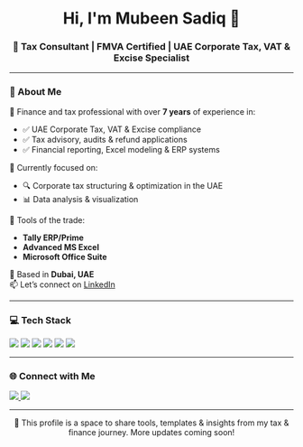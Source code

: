 <h1 align="center">Hi, I'm Mubeen Sadiq 👋</h1>
<h3 align="center">🎯 Tax Consultant | FMVA Certified | UAE Corporate Tax, VAT & Excise Specialist</h3>

---

### 💫 About Me

🚀 Finance and tax professional with over **7 years** of experience in:
- ✅ UAE Corporate Tax, VAT & Excise compliance  
- ✅ Tax advisory, audits & refund applications  
- ✅ Financial reporting, Excel modeling & ERP systems

🧠 Currently focused on:
- 🔍 Corporate tax structuring & optimization in the UAE  
- 📊 Data analysis & visualization

🧰 Tools of the trade:
- **Tally ERP/Prime**
- **Advanced MS Excel**
- **Microsoft Office Suite**

📍 Based in **Dubai, UAE**  
📫 Let’s connect on [LinkedIn](https://www.linkedin.com/in/mubeen-sadiq/)

---

### 💻 Tech Stack

<p align="left">
  <img src="https://img.shields.io/badge/Microsoft_Excel-217346?style=for-the-badge&logo=microsoft-excel&logoColor=white"/>
  <img src="https://img.shields.io/badge/Tally_Prime-009DC4?style=for-the-badge&logoColor=white"/>
  <img src="https://img.shields.io/badge/QuickBooks-2CA01C?style=for-the-badge&logo=intuit&logoColor=white"/>
  <img src="https://img.shields.io/badge/Zoho_CRM-FC4C02?style=for-the-badge&logoColor=white"/>
  <img src="https://img.shields.io/badge/EmaraTax-UAE_CT_System-007B8A?style=for-the-badge&logoColor=white"/>
  <img src="https://img.shields.io/badge/Power_BI-F2C811?style=for-the-badge&logo=powerbi&logoColor=black"/>
</p>

---

### 🌐 Connect with Me

<p align="left">
  <a href="https://www.linkedin.com/in/mubeen-sadiq/" target="_blank">
    <img src="https://img.shields.io/badge/LinkedIn-0077B5?style=for-the-badge&logo=linkedin&logoColor=white"/>
  </a>
  <a href="mailto:mubeensadiq952@gmail.com">
    <img src="https://img.shields.io/badge/Gmail-D14836?style=for-the-badge&logo=gmail&logoColor=white"/>
  </a>
</p>

---

<p align="center">
  🔧 This profile is a space to share tools, templates & insights from my tax & finance journey. More updates coming soon!
</p>
